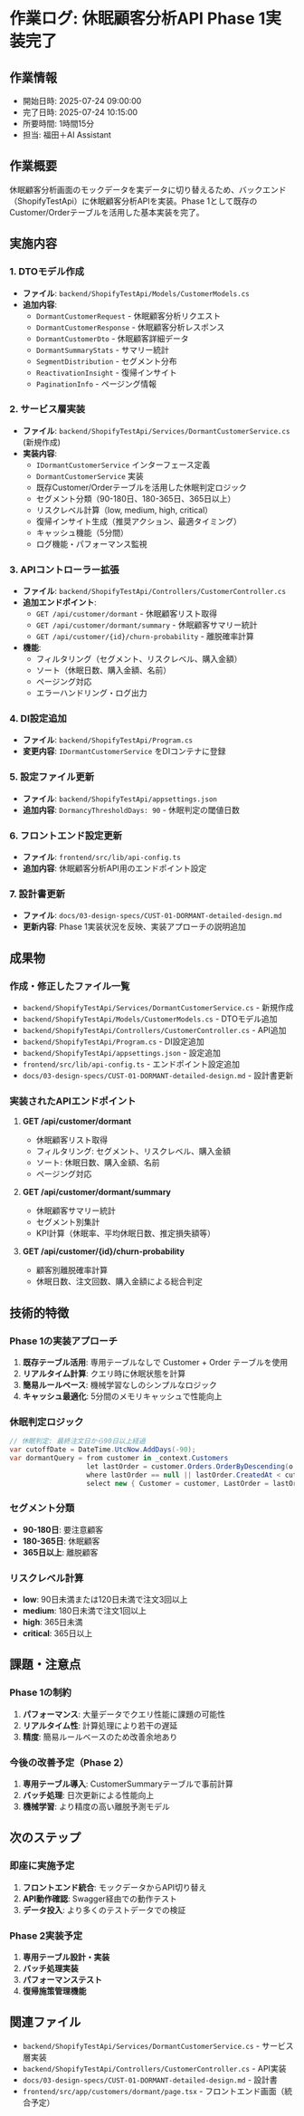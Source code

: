 # 作業ログ: 休眠顧客分析API Phase 1実装完了

## 作業情報
- 開始日時: 2025-07-24 09:00:00
- 完了日時: 2025-07-24 10:15:00
- 所要時間: 1時間15分
- 担当: 福田＋AI Assistant

## 作業概要
休眠顧客分析画面のモックデータを実データに切り替えるため、バックエンド（ShopifyTestApi）に休眠顧客分析APIを実装。Phase 1として既存のCustomer/Orderテーブルを活用した基本実装を完了。

## 実施内容

### 1. DTOモデル作成
- **ファイル**: `backend/ShopifyTestApi/Models/CustomerModels.cs`
- **追加内容**:
  - `DormantCustomerRequest` - 休眠顧客分析リクエスト
  - `DormantCustomerResponse` - 休眠顧客分析レスポンス
  - `DormantCustomerDto` - 休眠顧客詳細データ
  - `DormantSummaryStats` - サマリー統計
  - `SegmentDistribution` - セグメント分布
  - `ReactivationInsight` - 復帰インサイト
  - `PaginationInfo` - ページング情報

### 2. サービス層実装
- **ファイル**: `backend/ShopifyTestApi/Services/DormantCustomerService.cs` (新規作成)
- **実装内容**:
  - `IDormantCustomerService` インターフェース定義
  - `DormantCustomerService` 実装
  - 既存Customer/Orderテーブルを活用した休眠判定ロジック
  - セグメント分類（90-180日、180-365日、365日以上）
  - リスクレベル計算（low, medium, high, critical）
  - 復帰インサイト生成（推奨アクション、最適タイミング）
  - キャッシュ機能（5分間）
  - ログ機能・パフォーマンス監視

### 3. APIコントローラー拡張
- **ファイル**: `backend/ShopifyTestApi/Controllers/CustomerController.cs`
- **追加エンドポイント**:
  - `GET /api/customer/dormant` - 休眠顧客リスト取得
  - `GET /api/customer/dormant/summary` - 休眠顧客サマリー統計
  - `GET /api/customer/{id}/churn-probability` - 離脱確率計算
- **機能**:
  - フィルタリング（セグメント、リスクレベル、購入金額）
  - ソート（休眠日数、購入金額、名前）
  - ページング対応
  - エラーハンドリング・ログ出力

### 4. DI設定追加
- **ファイル**: `backend/ShopifyTestApi/Program.cs`
- **変更内容**: `IDormantCustomerService` をDIコンテナに登録

### 5. 設定ファイル更新
- **ファイル**: `backend/ShopifyTestApi/appsettings.json`
- **追加内容**: `DormancyThresholdDays: 90` - 休眠判定の閾値日数

### 6. フロントエンド設定更新
- **ファイル**: `frontend/src/lib/api-config.ts`
- **追加内容**: 休眠顧客分析API用のエンドポイント設定

### 7. 設計書更新
- **ファイル**: `docs/03-design-specs/CUST-01-DORMANT-detailed-design.md`
- **更新内容**: Phase 1実装状況を反映、実装アプローチの説明追加

## 成果物

### 作成・修正したファイル一覧
- `backend/ShopifyTestApi/Services/DormantCustomerService.cs` - 新規作成
- `backend/ShopifyTestApi/Models/CustomerModels.cs` - DTOモデル追加
- `backend/ShopifyTestApi/Controllers/CustomerController.cs` - API追加
- `backend/ShopifyTestApi/Program.cs` - DI設定追加
- `backend/ShopifyTestApi/appsettings.json` - 設定追加
- `frontend/src/lib/api-config.ts` - エンドポイント設定追加
- `docs/03-design-specs/CUST-01-DORMANT-detailed-design.md` - 設計書更新

### 実装されたAPIエンドポイント
1. **GET /api/customer/dormant**
   - 休眠顧客リスト取得
   - フィルタリング: セグメント、リスクレベル、購入金額
   - ソート: 休眠日数、購入金額、名前
   - ページング対応

2. **GET /api/customer/dormant/summary**
   - 休眠顧客サマリー統計
   - セグメント別集計
   - KPI計算（休眠率、平均休眠日数、推定損失額等）

3. **GET /api/customer/{id}/churn-probability**
   - 顧客別離脱確率計算
   - 休眠日数、注文回数、購入金額による総合判定

## 技術的特徴

### Phase 1の実装アプローチ
1. **既存テーブル活用**: 専用テーブルなしで Customer + Order テーブルを使用
2. **リアルタイム計算**: クエリ時に休眠状態を計算
3. **簡易ルールベース**: 機械学習なしのシンプルなロジック
4. **キャッシュ最適化**: 5分間のメモリキャッシュで性能向上

### 休眠判定ロジック
```csharp
// 休眠判定: 最終注文日から90日以上経過
var cutoffDate = DateTime.UtcNow.AddDays(-90);
var dormantQuery = from customer in _context.Customers
                   let lastOrder = customer.Orders.OrderByDescending(o => o.CreatedAt).FirstOrDefault()
                   where lastOrder == null || lastOrder.CreatedAt < cutoffDate
                   select new { Customer = customer, LastOrder = lastOrder };
```

### セグメント分類
- **90-180日**: 要注意顧客
- **180-365日**: 休眠顧客
- **365日以上**: 離脱顧客

### リスクレベル計算
- **low**: 90日未満または120日未満で注文3回以上
- **medium**: 180日未満で注文1回以上
- **high**: 365日未満
- **critical**: 365日以上

## 課題・注意点

### Phase 1の制約
1. **パフォーマンス**: 大量データでクエリ性能に課題の可能性
2. **リアルタイム性**: 計算処理により若干の遅延
3. **精度**: 簡易ルールベースのため改善余地あり

### 今後の改善予定（Phase 2）
1. **専用テーブル導入**: CustomerSummaryテーブルで事前計算
2. **バッチ処理**: 日次更新による性能向上
3. **機械学習**: より精度の高い離脱予測モデル

## 次のステップ

### 即座に実施予定
1. **フロントエンド統合**: モックデータからAPI切り替え
2. **API動作確認**: Swagger経由での動作テスト
3. **データ投入**: より多くのテストデータでの検証

### Phase 2実装予定
1. **専用テーブル設計・実装**
2. **バッチ処理実装**
3. **パフォーマンステスト**
4. **復帰施策管理機能**

## 関連ファイル
- `backend/ShopifyTestApi/Services/DormantCustomerService.cs` - サービス層実装
- `backend/ShopifyTestApi/Controllers/CustomerController.cs` - API実装
- `docs/03-design-specs/CUST-01-DORMANT-detailed-design.md` - 設計書
- `frontend/src/app/customers/dormant/page.tsx` - フロントエンド画面（統合予定） 